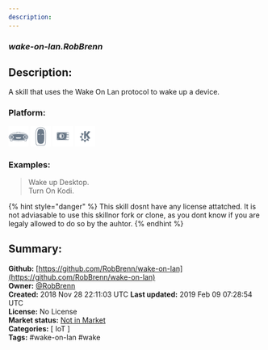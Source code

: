 ```yaml
---
description: 
---
```


### _wake-on-lan.RobBrenn_  
## Description:  
A skill that uses the Wake On Lan protocol to wake up a device.  
### Platform:  
 ![Mark I](../.gitbook/assets/mark-1-icon.png)  ![Mark II](../.gitbook/assets/mark-2-icon.png)  ![Picroft](../.gitbook/assets/picroft-icon.png)  ![plasmoid](../.gitbook/assets/kde.png)   
### Examples:  
> Wake up Desktop.  
> Turn On Kodi.  
  
{% hint style="danger" %}
This skill dosnt have any license attatched. It is not adviasable to use this skillnor fork or clone, as you dont know if you are legaly allowed to do so by the auhtor.
{% endhint %}
  
## Summary:  
**Github:** [https://github.com/RobBrenn/wake-on-lan](https://github.com/RobBrenn/wake-on-lan)  
**Owner:** [@RobBrenn](https://github.com/RobBrenn)  
**Created:** 2018 Nov 28 22:11:03 UTC  **Last updated:** 2019 Feb 09 07:28:54 UTC  
**License:** No License  
**Market status:** [Not in Market](https://market.mycroft.ai/skill/)  
**Categories:** [ IoT ]   
**Tags:** \#wake-on-lan \#wake   
